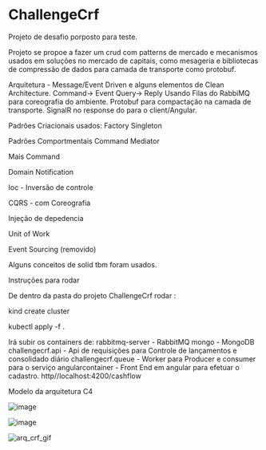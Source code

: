 # ChallengeCrf
Projeto de desafio porposto para teste.

Projeto se propoe a fazer um crud com patterns de mercado e mecanismos usados em soluções no mercado de capitais, 
como mesageria e bibliotecas de compressão de dados para camada de transporte como protobuf.

Arquitetura - Message/Event Driven e alguns elementos de Clean Architecture.
Command-> Event
Query-> Reply
Usando  Filas do RabbiMQ para coreografia do ambiente.
Protobuf para compactação na camada de transporte.
SignalR no response do para o client/Angular.

Padrões Criacionais usados:
Factory
Singleton

Padrões Comportmentais
Command
Mediator 

Mais
Command

Domain Notification

Ioc - Inversão de controle

CQRS - com Coreografia

Injeção de depedencia

Unit of Work

Event Sourcing (removido)

Alguns conceitos de solid tbm foram usados.


Instruções para rodar

De dentro da pasta do projeto ChallengeCrf rodar :

kind create cluster

kubectl apply -f .



Irá subir os containers de:
rabbitmq-server - RabbitMQ
mongo - MongoDB
challengecrf.api - Api de requisições para Controle de lançamentos e consolidado diário
challengecrf.queue - Worker para Producer e consumer para o serviço 
angularcontainer - Front End em angular para efetuar o cadastro. http//localhost:4200/cashflow

Modelo da arquitetura C4

![image](https://github.com/bvarandas/ChallengeCrf/assets/13907905/29aeeb46-4fe7-4632-961d-26ba4b5881cd)

![image](https://github.com/bvarandas/ChallengeCrf/assets/13907905/719581d1-c4a5-429b-8a9e-44ece8ccb475)


![arq_crf_gif](https://github.com/bvarandas/ChallengeCrf/assets/13907905/b99b25a9-6302-4a65-af4e-0f6af976e668)


